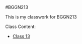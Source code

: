 
#BGGN213

This is my classwork for BGGN213





Class Content:
- [Class 13](https://github.com/paxelnat/bggn213/blob/master/Class13/class13.md)

